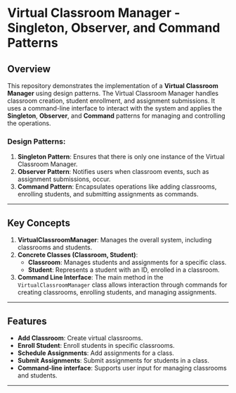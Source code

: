 # Virtual Classroom Manager - Singleton, Observer, and Command Patterns

## Overview
This repository demonstrates the implementation of a **Virtual Classroom Manager** using design patterns. The Virtual Classroom Manager handles classroom creation, student enrollment, and assignment submissions. It uses a command-line interface to interact with the system and applies the **Singleton**, **Observer**, and **Command** patterns for managing and controlling the operations.

### Design Patterns:
1. **Singleton Pattern**: Ensures that there is only one instance of the Virtual Classroom Manager.
2. **Observer Pattern**: Notifies users when classroom events, such as assignment submissions, occur.
3. **Command Pattern**: Encapsulates operations like adding classrooms, enrolling students, and submitting assignments as commands.

---

## Key Concepts
1. **VirtualClassroomManager**: Manages the overall system, including classrooms and students.
2. **Concrete Classes (Classroom, Student)**: 
   - **Classroom**: Manages students and assignments for a specific class.
   - **Student**: Represents a student with an ID, enrolled in a classroom.
3. **Command Line Interface**: The main method in the `VirtualClassroomManager` class allows interaction through commands for creating classrooms, enrolling students, and managing assignments.

---

## Features
- **Add Classroom**: Create virtual classrooms.
- **Enroll Student**: Enroll students in specific classrooms.
- **Schedule Assignments**: Add assignments for a class.
- **Submit Assignments**: Submit assignments for students in a class.
- **Command-line interface**: Supports user input for managing classrooms and students.

---


